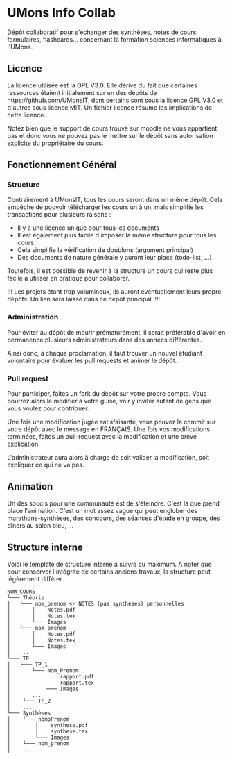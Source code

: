 # UMons Info Collab
Dépôt collaboratif pour s'échanger des synthèses, notes de cours, formulaires, flashcards... concernant la formation sciences informatiques à l'UMons.

## Licence
La licence utilisée est la GPL V3.0. Elle dérive du fait que certaines ressources étaient initialement sur un des dépôts de https://github.com/UMonsIT, dont certains sont sous la licence GPL V3.0 et d'autres sous licence MIT.
Un fichier licence résume les implications de cette licence.

Notez bien que le support de cours trouvé sur moodle ne vous appartient pas et donc vous ne pouvez pas le mettre sur le dépôt sans autorisation explicite du propriétaire du cours.

## Fonctionnement Général

### Structure
Contrairement à UMonsIT, tous les cours seront dans un même dépôt. Cela empêche de pouvoir télécharger les cours un à un, mais simplifie les transactions pour plusieurs raisons :

  * Il y a une licence unique pour tous les documents
  * Il est également plus facile d'imposer la même structure pour tous les cours.
  * Cela simplifie la vérification de doublons (argument principal)
  * Des documents de nature générale y auront leur place (todo-list, ...)

Toutefois, il est possible de revenir à la structure un cours qui reste plus facile à utiliser en pratique pour collaborer.

!!!
Les projets étant trop volumineux, ils auront éventuellement leurs propre dépôts. Un lien sera laissé dans ce dépôt principal.
!!!

### Administration
Pour éviter au dépôt de mourir prématurément, il serait préférable d'avoir en permanence plusieurs administrateurs dans des années différentes.

Ainsi donc, à chaque proclamation, il faut trouver un nouvel étudiant volontaire pour évaluer les pull requests et animer le dépôt.

### Pull request
Pour participer, faites un fork du dépôt sur votre propre compte. Vous pourrez alors le modifier à votre guise, voir y inviter autant de gens que vous voulez pour contribuer.

Une fois une modification jugée satisfaisante, vous pouvez la commit sur votre dépôt avec le message en FRANÇAIS.
Une fois vos modifications terminées, faites un pull-request avec la modification et une brève explication.

L'administrateur aura alors à charge de soit valider la modification, soit expliquer ce qui ne va pas.

## Animation
Un des soucis pour une communauté est de s'éteindre. C'est là que prend place l'animation. C'est un mot assez vague qui peut englober des marathons-synthèses, des concours, des séances d'étude en groupe, des dîners au salon bleu, ...


## Structure interne

Voici le template de structure interne à suivre au maximum. A noter que pour conserver l'intégrité de certains anciens travaux, la structure peut légèrement différer.

```
NOM_COURS
└─── Théorie
│   └─── nom_prenom <- NOTES (pas synthèses) personnelles
│       │    Notes.pdf
│       │    Notes.tex
│       └─── Images
│   └─── nom_prenom
│       │    Notes.pdf
│       │    Notes.tex
│       └─── Images
│   ...
└─── TP
│   └─── TP_1
│       └─── Nom_Prenom
│           │    rapport.pdf
│           │    rapport.tex
│           └─── Images
│       ...
│    └─── TP_2
│    ...
└─── Synthèses
│    └─── nompPrenom
│        │    synthese.pdf
│        │    synthese.tex
│        └─── Images
│    └─── nom_prenom
│    ...
```
